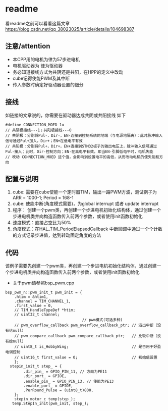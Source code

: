 # readme
看readme之前可以看看这篇文章
https://blog.csdn.net/qq_38023025/article/details/104698387

## 注意/attention
- 本CPP用的电机为律为57步进电机
- 电机驱动器为 律为驱动器
- 务必知道接线方式为共阴还是共阳，在HPP的定义中改动
- cube记得使能PWM及其中断
- 传入参数时确定好驱动器设置的细分

## 接线 
如链接的文章说的，你需要在驱动器达成共阴或共阳接线
如下
```
#define CONNECTION_MOED 1u
// 共阴极接线---1；共阳极接线---0
// 共阴极：分别将Pul-，Dir-，EN-连接到控制系统的地端（与电源地隔离）；此时脉冲输入信号通过Pul+加入，Dir+；EN+在低电平有效
// 共阳极：分别将Pul+，Dir+，EN+连接到STM32板子的输出电压上，脉冲输入信号通过Pul-接入；此时，Dir-控制方向；EN-在高电平有效。即当EN-引脚低电平时，电机失能
// 改动 CONNECTION_MOED 这个值，会影响到设置电平的高低，从而改动电机的使失能和方向
```
## 配置与说明
 1. cube: 需要在cube使能一个定时器TIM，输出一路PWM方波，测试例子为 ARR = 1000-1; Period = 168-1
 2. cube: 使能中断(角度模式需要)，为global interrupt 或者 update interrupt
 3. 程序： 创建一个pwm类，再创建一个步进电机初始化结构体，通过创建一个步进电机类并向构造函数传入前两个参数，或者使用init函数初始化
 4. 速度模式：直接占空比为50%
 5. 角度模式：在HAL_TIM_PeriodElapsedCallback 中断回调中通过一个个计数的方式记录步进值，达到转动固定角度的方法

## 代码
该例子需要先创建一个pwm类，再创建一个步进电机初始化结构体，通过创建一个步进电机类并向构造函数传入前两个参数，或者使用init函数初始化
- 关于pwm请参照bsp_pwm.cpp
```
bsp_pwm_n::pwm_init_t pwm_init = {
    .htim = &htim1,
    .channel = TIM_CHANNEL_1,
    .first_value = 0,
    // TIM_HandleTypeDef *htim;
    // uint32_t channel;
                                  // pwm模式(可选多种)
    // pwm_overflow_callback pwm_overflow_callback_ptr; // 溢出中断（没有给null）
    // pwm_compare_callback pwm_compare_callback_ptr;   // 比较中断（没有给null）
    // uint8_t is_HobbyWing;                            // 是否用于好盈电调控制
    // uint16_t first_value = 0;                        // 初始值设置
    };
  stepin_init_t step_ = {
        .dir_pin_ = GPIO_PIN_11, // 方向为PE11
        .dir_port_ = GPIOE,
        .enable_pin_ = GPIO_PIN_13, // 使能为PE13
        .enable_port_ = GPIOE,
        .PerRound_Pulse = (uint8_t)800,
    };
    stepin_motor_c temp(step_);
   temp.StepIn_init(pwm_init, step_);
```


